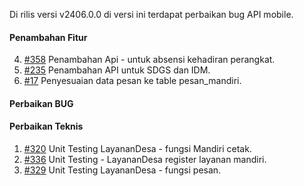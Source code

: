 Di rilis versi v2406.0.0 di versi ini terdapat perbaikan bug API mobile.

#### Penambahan Fitur
4. [#358](https://github.com/OpenSID/opensid-api/issues/358) Penambahan Api - untuk absensi kehadiran perangkat.
5. [#235](https://github.com/OpenSID/wiki-mobile/issues/235) Penambahan API untuk SDGS dan IDM.
6. [#17](https://github.com/OpenSID/wiki-opensid-api/issues/17) Penyesuaian data pesan ke table pesan_mandiri.

#### Perbaikan BUG
 
#### Perbaikan Teknis
1. [#320](https://github.com/OpenSID/opensid-api/issues/320) Unit Testing LayananDesa - fungsi Mandiri cetak.
2. [#336](https://github.com/OpenSID/opensid-api/issues/336) Unit Testing - LayananDesa register layanan mandiri.
3. [#329](https://github.com/OpenSID/opensid-api/issues/329) Unit Testing LayananDesa - fungsi pesan.